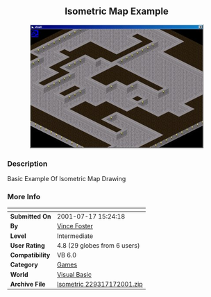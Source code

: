 ﻿<div align="center">

## Isometric Map Example

<img src="PIC2001717326417007.jpg">
</div>

### Description

Basic Example Of Isometric Map Drawing
 
### More Info
 


<span>             |<span>
---                |---
**Submitted On**   |2001-07-17 15:24:18
**By**             |[Vince Foster](https://github.com/Planet-Source-Code/PSCIndex/blob/master/ByAuthor/vince-foster.md)
**Level**          |Intermediate
**User Rating**    |4.8 (29 globes from 6 users)
**Compatibility**  |VB 6\.0
**Category**       |[Games](https://github.com/Planet-Source-Code/PSCIndex/blob/master/ByCategory/games__1-38.md)
**World**          |[Visual Basic](https://github.com/Planet-Source-Code/PSCIndex/blob/master/ByWorld/visual-basic.md)
**Archive File**   |[Isometric 229317172001\.zip](https://github.com/Planet-Source-Code/vince-foster-isometric-map-example__1-25116/archive/master.zip)








